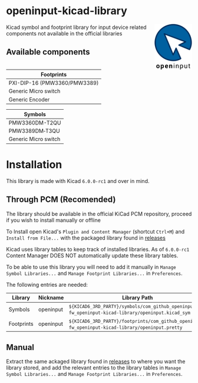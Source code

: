 # openinput-kicad-library

[<img src="docs/assets/logo.svg" alt="" width="20%" align="right">](https://github.com/openinput-fw)

Kicad symbol and footprint library for input device related components not available in the official libraries

## Available components

| Footprints                   |
|------------------------------|
| PXI-DIP-16 (PMW3360/PMW3389) |
| Generic Micro switch         |
| Generic Encoder              |

| Symbols              |
|----------------------|
| PMW3360DM-T2QU       |
| PMW3389DM‐T3QU       |
| Generic Micro switch |

# Installation

This library is made with Kicad `6.0.0-rc1` and over in mind.

## Through PCM (Recomended)

The library should be available in the official KiCad PCM repository, proceed if you wish to install manually or offline

To Install open Kicad's `Plugin and Content Manager` (shortcut `Ctrl+M`) and `Install from File...` with the packaged library found in [releases](https://github.com/openinput-fw/openinput-kicad-library/releases)

Kicad uses library tables to keep track of installed libraries. As of `6.0.0-rc1` Content Manager DOES NOT automatically update these library tables.

To be able to use this library you will need to add it manually in `Manage Symbol Libraries...` and `Manage Footprint Libraries...` in `Preferences`.

The following entries are needed:

| Library    | Nickname   | Library Path                                                                                 |
|------------|------------|----------------------------------------------------------------------------------------------|
| Symbols    | openinput  | `${KICAD6_3RD_PARTY}/symbols/com_github_openinput-fw_openinput-kicad-library/openinput.kicad_sym` |
| Footprints | openinput  | `${KICAD6_3RD_PARTY}/footprints/com_github_openinput-fw_openinput-kicad-library/openinput.pretty` |

## Manual

Extract the same ackaged library found in [releases](https://github.com/openinput-fw/openinput-kicad-library/releases) to where you want the library stored, and add the relevant entries to the library tables in `Manage Symbol Libraries...` and `Manage Footprint Libraries...` in `Preferences`.
